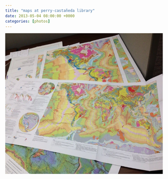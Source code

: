 ```yaml
---
title: "maps at perry-castañeda library"
date: 2013-05-04 08:00:00 +0000
categories: [photos]
---
```

<img src="/assets/img/f36d0b969c.jpg" width="600" height="449" alt="">